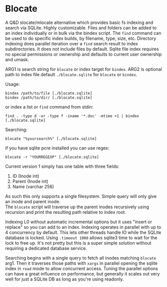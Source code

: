 # Blocate
A Q&amp;D slocate/mlocate alternative which provides basic fs indexing and search via SQLite.  Highly customizable.
Files and folders can be added to an index individually or in bulk via the bindex script.  The `find` command 
can be used to do specific index builds, by filename, type, size, etc.  Directory indexing does parallel iteration over
a `find` search result to index subdirectories.  It does not include files by default.  Sqlite file index requires 
no special permissions or ownership and defaults to current user ownership and umask.

ARG1 is search string for `blocate` or index target for `bindex`.
ARG2 is optional path to index file default `./blocate.sqlite` for `blocate` or `bindex`.

Usage:
```
bindex /path/to/file [./blocate.sqlite]
bindex /path/to/dir/ [./blocate.sqlite]
```
or index a list or `find` command from stdin:
```
find . -type d -or -type f -iname '*.doc' -mtime +1 | bindex [./blocate.sqlite]
```
Searching:
```
blocate "%yoursearch%" [./blocate.sqlite]
```
if you have sqlite pcre installed you can use regex:
```
blocate -r "YOURREGEXP" [./blocate.sqlite]
```
Current version 1 simply has one table with three fields:
1. ID (Inode int)
2. Parent (Inode int)
3. Name (varchar 256)

As such this only supports a single filesystem.  Simple query will only give an inode and parent inode.  
The `blocate` script will traverse up the parent inodes recursively using recursion and print the resulting path 
relative to index root.

Indexing L0 without automatic incremental options but it uses "insert or replace" so you can add to an index. 
Indexing operates in parallel with up to 4 concurrency by default.  This lets other threads handle IO while the 
SQLite database is locked. Using  `.timeout 1000` allows sqlite3 time to wait for the lock to free up.  It's not 
pretty but this is a super simple solution without requiring a dedicated database service.

Searching begins with a single query to fetch all inodes matching `blocate` arg1.  Then it traverses those paths with 
`xargs` in parallel opening the sqlite index in `read` mode to allow concurrent access.  Tuning the parallel options 
can have a great influence on performance, but generally it scales out very well for just a SQLite DB as long as you're 
using readonly.
